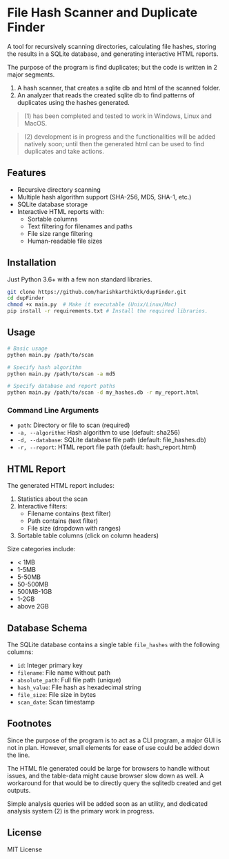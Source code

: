 # File Hash Scanner and Duplicate Finder

A tool for recursively scanning directories, calculating file hashes, storing the results in a SQLite database, and generating interactive HTML reports.

The purpose of the program is find duplicates; but the code is written in 2 major segments.
1) A hash scanner, that creates a sqlite db and html of the scanned folder.
2) An analyzer that reads the created sqlite db to find patterns of duplicates using the hashes generated.

> (1) has been completed and tested to work in Windows, Linux and MacOS.

> (2) development is in progress and the functionalities will be added natively soon; until then the generated html can be used to find duplicates and take actions.

## Features

- Recursive directory scanning
- Multiple hash algorithm support (SHA-256, MD5, SHA-1, etc.)
- SQLite database storage
- Interactive HTML reports with:
  - Sortable columns
  - Text filtering for filenames and paths
  - File size range filtering
  - Human-readable file sizes

## Installation

Just Python 3.6+ with a few non standard libraries.

```bash
git clone https://github.com/harishkarthiktk/dupFinder.git
cd dupFinder
chmod +x main.py  # Make it executable (Unix/Linux/Mac)
pip install -r requirements.txt # Install the required libraries.
```

## Usage

```bash
# Basic usage
python main.py /path/to/scan

# Specify hash algorithm
python main.py /path/to/scan -a md5

# Specify database and report paths
python main.py /path/to/scan -d my_hashes.db -r my_report.html
```

### Command Line Arguments

- `path`: Directory or file to scan (required)
- `-a, --algorithm`: Hash algorithm to use (default: sha256)
- `-d, --database`: SQLite database file path (default: file_hashes.db)
- `-r, --report`: HTML report file path (default: hash_report.html)

## HTML Report

The generated HTML report includes:

1. Statistics about the scan
2. Interactive filters:
   - Filename contains (text filter)
   - Path contains (text filter)
   - File size (dropdown with ranges)
3. Sortable table columns (click on column headers)

Size categories include:
- < 1MB
- 1-5MB
- 5-50MB
- 50-500MB
- 500MB-1GB
- 1-2GB
- above 2GB

## Database Schema

The SQLite database contains a single table `file_hashes` with the following columns:

- `id`: Integer primary key
- `filename`: File name without path
- `absolute_path`: Full file path (unique)
- `hash_value`: File hash as hexadecimal string
- `file_size`: File size in bytes
- `scan_date`: Scan timestamp


## Footnotes

Since the purpose of the program is to act as a CLI program, a major GUI is not in plan.
However, small elements for ease of use could be added down the line.

The HTML file generated could be large for browsers to handle without issues, and the table-data might cause browser slow down as well.
A workaround for that would be to directly query the sqlitedb created and get outputs.

Simple analysis queries will be added soon as an utility, and dedicated analysis system (2) is the primary work in progress.

## License

MIT License
